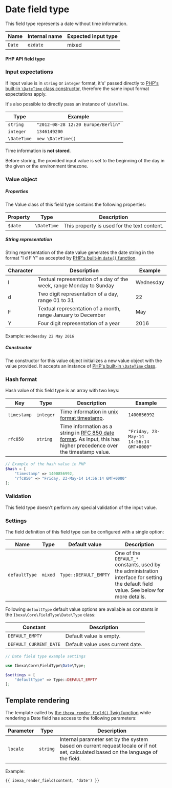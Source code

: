 # Date field type

This field type represents a date without time information.

| Name   | Internal name | Expected input type |
|--------|---------------|---------------------|
| `Date` | `ezdate`      | mixed             |

#### PHP API field type 

### Input expectations

If input value is in `string` or `integer` format, it's' passed directly to [PHP's built-in `\DateTime` class constructor](https://www.php.net/manual/en/datetime.construct.php), therefore the same input format expectations apply.

It's also possible to directly pass an instance of `\DateTime`.

|Type|Example|
|------|------|
|`string`|`"2012-08-28 12:20 Europe/Berlin"`|
|`integer`|`1346149200`|
|`\DateTime`|`new \DateTime()`|

Time information is **not stored**.

Before storing, the provided input value is set to the beginning of the day in the given or the environment timezone.

### Value object

##### Properties

The Value class of this field type contains the following properties:

| Property | Type        | Description|
|----------|-------------|------------|
| `$date`  | `\DateTime` | This property is used for the text content. |

##### String representation

String representation of the date value generates the date string in the format "l d F Y" as accepted by [PHP's built-in `date()` function](https://www.php.net/manual/en/function.date.php).

|Character|Description|Example|
|---------|----------|--------|
|l|Textual representation of a day of the week, range Monday to Sunday|Wednesday|
|d|Two digit representation of a day, range 01 to 31|22|
|F|Textual representation of a month, range January to December|May|
|Y|Four digit representation of a year|2016|

Example: `Wednesday 22 May 2016`

##### Constructor

The constructor for this value object initializes a new value object with the value provided.
It accepts an instance of [PHP's built-in `\DateTime` class](https://www.php.net/manual/en/datetime.construct.php).

### Hash format

Hash value of this field type is an array with two keys:

|Key|Type| Description                                                                                                                                                    |Example|
|------|------|----------------------------------------------------------------------------------------------------------------------------------------------------------------|------|
|`timestamp`|`integer`| Time information in [unix format timestamp](https://en.wikipedia.org/wiki/Unix_time).                                                                          |`1400856992`|
|`rfc850`|`string`| Time information as a string in [RFC 850 date format](https://datatracker.ietf.org/doc/html/rfc850). As input, this has higher precedence over the timestamp value. |`"Friday, 23-May-14 14:56:14 GMT+0000"`|

``` php
// Example of the hash value in PHP
$hash = [
    "timestamp" => 1400856992,
    "rfc850" => "Friday, 23-May-14 14:56:14 GMT+0000"
];
```

### Validation

This field type doesn't perform any special validation of the input value.

### Settings

The field definition of this field type can be configured with a single option:

|Name|Type|Default value|Description|
|------|------|------|------|
|`defaultType`|`mixed`|`Type::DEFAULT_EMPTY`|One of the `DEFAULT_*` constants, used by the administration interface for setting the default field value. See below for more details.|

Following `defaultType` default value options are available as constants in the `Ibexa\Core\FieldType\Date\Type` class:

|Constant|Description|
|------|------|
|`DEFAULT_EMPTY`|Default value is empty.|
|`DEFAULT_CURRENT_DATE`|Default value uses current date.|

``` php
// Date field type example settings

use Ibexa\Core\FieldType\Date\Type;

$settings = [
    "defaultType" => Type::DEFAULT_EMPTY
];
```

## Template rendering

The template called by [the `ibexa_render_field()` Twig function](field_twig_functions.md#ibexa_render_field) while rendering a Date field has access to the following parameters:

| Parameter | Type     |Description|
|-----------|----------|------------|
| `locale`  | `string` |Internal parameter set by the system based on current request locale or if not set, calculated based on the language of the field. |

Example:

``` html+twig
{{ ibexa_render_field(content, 'date') }}
```
